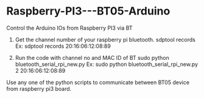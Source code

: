 # Raspberry-PI3---BT05-Arduino
Control the Arduino IOs from Raspberry PI3 via BT


1) Get the channel number of your raspberry pi bluetooth.
sdptool records <MAC ID of BT>
Ex:
sdptool records 20:16:06:12:08:89

2) Run the code with channel no and MAC ID of BT
sudo python bluetooth_serial_rpi_new.py <data> <MAC ID>
Ex:
sudo python bluetooth_serial_rpi_new.py 2 20:16:06:12:08:89


Use any one of the python scripts to communicate between BT05 device from raspberry pi3 board.
